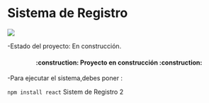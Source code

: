 <h1>Sistema de Registro</h1>

<p align="left">
   <img src="https://img.shields.io/badge/STATUS-EN%20DESAROLLO-green">
 </p>
-Estado del proyecto: En construcción.
<h4 align="center">
:construction: Proyecto en construcción :construction:
</h4>
-Para ejecutar el sistema,debes poner :

```npm install react```
Sistem de Registro 2

